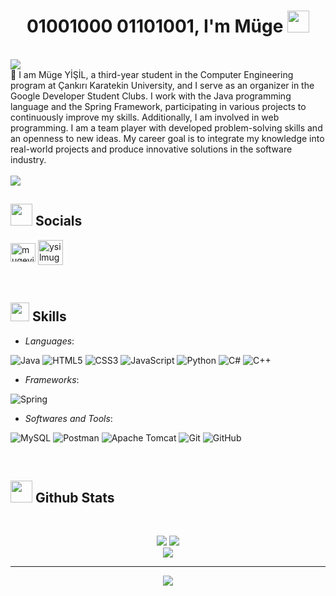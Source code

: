 <h1 align="center"><b>01001000 01101001, I'm Müge </b><img src="https://media.giphy.com/media/hvRJCLFzcasrR4ia7z/giphy.gif" width="35"></h1>
<!--  -->
<br>
<img src="https://user-images.githubusercontent.com/73097560/115834477-dbab4500-a447-11eb-908a-139a6edaec5c.gif"><br>
🚀 I am Müge YİŞİL, a third-year student in the Computer Engineering program at Çankırı Karatekin University, and I serve as an organizer in the Google Developer Student Clubs. I work with the Java programming language and the Spring Framework, participating in various projects to continuously improve my skills. Additionally, I am involved in web programming. I am a team player with developed problem-solving skills and an openness to new ideas. My career goal is to integrate my knowledge into real-world projects and produce innovative solutions in the software industry.
<br> 
<br><img src="https://user-images.githubusercontent.com/73097560/115834477-dbab4500-a447-11eb-908a-139a6edaec5c.gif">

## <img src="https://i.giphy.com/media/v1.Y2lkPTc5MGI3NjExZnRnYmJzdmg5bzJlaGpod2IwMm56MzZwMXpucWhxaDZ5bXdlMzd2cCZlcD12MV9pbnRlcm5hbF9naWZfYnlfaWQmY3Q9cw/h1QmJxwoCr19BtTkGt/giphy.gif" width ="35"><b> Socials</b>

<p align="left">
<a href="https://linkedin.com/in/mugeyisill" target="blank"><img align="center" src="https://raw.githubusercontent.com/rahuldkjain/github-profile-readme-generator/master/src/images/icons/Social/linked-in-alt.svg" alt="mugeyisill" height="30" width="40" /></a>
<a href="mailto: yisilmuge@gmail.com" target="blank"><img align="center" src="https://upload.wikimedia.org/wikipedia/commons/4/4e/Gmail_Icon.png" alt="ysilmuge@gmail.com" height="40" width="40" /></a>
</p>
</p>
<br> 

## <img src="https://media2.giphy.com/media/QssGEmpkyEOhBCb7e1/giphy.gif?cid=ecf05e47a0n3gi1bfqntqmob8g9aid1oyj2wr3ds3mg700bl&rid=giphy.gif" width ="30"><b> Skills</b>

<p align="center">
  
- *Languages*:

![Java](https://img.shields.io/badge/java-%23ED8B00.svg?style=for-the-badge&logo=openjdk&logoColor=white) 
![HTML5](https://img.shields.io/badge/html5-%23E34F26.svg?style=for-the-badge&logo=html5&logoColor=white) 
![CSS3](https://img.shields.io/badge/css3-%231572B6.svg?style=for-the-badge&logo=css3&logoColor=white) 
![JavaScript](https://img.shields.io/badge/javascript-%23323330.svg?style=for-the-badge&logo=javascript&logoColor=%23F7DF1E) 
![Python](https://img.shields.io/badge/python-3670A0?style=for-the-badge&logo=python&logoColor=ffdd54) 
![C#](https://img.shields.io/badge/c%23-%23239120.svg?style=for-the-badge&logo=csharp&logoColor=white) 
![C++](https://img.shields.io/badge/c++-%2300599C.svg?style=for-the-badge&logo=c%2B%2B&logoColor=white) 

- *Frameworks*:

![Spring](https://img.shields.io/badge/spring-%236DB33F.svg?style=for-the-badge&logo=spring&logoColor=white)
  
- *Softwares and Tools*:

![MySQL](https://img.shields.io/badge/mysql-4479A1.svg?style=for-the-badge&logo=mysql&logoColor=white) 
![Postman](https://img.shields.io/badge/Postman-FF6C37?style=for-the-badge&logo=postman&logoColor=white) 
![Apache Tomcat](https://img.shields.io/badge/apache%20tomcat-%23F8DC75.svg?style=for-the-badge&logo=apache-tomcat&logoColor=black) 
![Git](https://img.shields.io/badge/git-%23F05033.svg?style=for-the-badge&logo=git&logoColor=white) 
![GitHub](https://img.shields.io/badge/github-%23121011.svg?style=for-the-badge&logo=github&logoColor=white)

</p>

<br>


## <img src="https://i.giphy.com/media/v1.Y2lkPTc5MGI3NjExZmh3NnJjMjFjZXVzZ3dnZGRvNjhpdzY5djU3anE1MG0wcXoyeWN3ZCZlcD12MV9pbnRlcm5hbF9naWZfYnlfaWQmY3Q9cw/9A4VXopO66WMraBtss/giphy.gif" width="35"><b> Github Stats </b>
<br>

<div align="center">
  
![](https://github-readme-stats.vercel.app/api/top-langs/?username=mugeysl&theme=tokyonight&hide_border=false&include_all_commits=false&count_private=false&layout=compact) 
![](https://github-readme-stats.vercel.app/api?username=mugeysl&theme=tokyonight&hide_border=false&include_all_commits=false&count_private=false) <br>
![](https://github-readme-streak-stats.herokuapp.com/?user=mugeysl&theme=tokyonight&hide_border=false)

---
[![](https://visitcount.itsvg.in/api?id=mugeysl&icon=1&color=12)](https://visitcount.itsvg.in)
